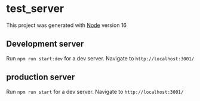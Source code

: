 # test_server

This project was generated with [Node](https://nodejs.org/es/) version 16

## Development server

Run `npm run start:dev` for a dev server. Navigate to `http://localhost:3001/`

## production server

Run `npm run start` for a dev server. Navigate to `http://localhost:3001/`
